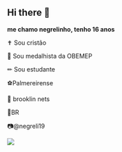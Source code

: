 ## Hi there 👋

**me chamo negrelinho, tenho 16 anos**

✝ Sou cristão

🥉 Sou medalhista da OBEMEP

✏ Sou estudante

⚽Palmereirense

🏀 brooklin nets

🏐BR

📷@negreli19

![](https://media1.tenor.com/m/IRsKuckW418AAAAC/come-here-deadpool.gif)
